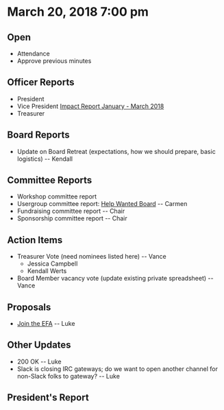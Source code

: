 # March 20, 2018 7:00 pm

## Open
* Attendance
* Approve previous minutes

## Officer Reports
* President
* Vice President [Impact Report January - March 2018](https://docs.google.com/presentation/d/1_nhWVkMeR6LM9WPeDyOUAISOa_th_Nr8XJ2Tfk6WFzc/edit?usp=sharing)
* Treasurer

## Board Reports
* Update on Board Retreat (expectations, how we should prepare, basic logistics) -- Kendall

## Committee Reports

* Workshop committee report
* Usergroup committee report: [Help Wanted Board](https://techlahoma.github.io/help-wanted/) -- Carmen
* Fundraising committee report -- Chair
* Sponsorship committee report -- Chair

## Action Items
* Treasurer Vote (need nominees listed here) -- Vance
  * Jessica Campbell
  * Kendall Werts
* Board Member vacancy vote (update existing private spreadsheet) -- Vance

## Proposals
* [Join the EFA](https://supporters.eff.org/join-efa) -- Luke

## Other Updates
* 200 OK -- Luke
* Slack is closing IRC gateways; do we want to open another channel for non-Slack folks to gateway? -- Luke

## President's Report 
